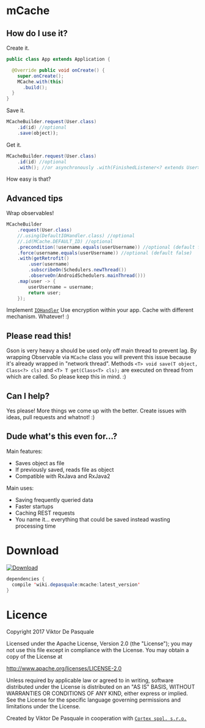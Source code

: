 # mCache

## How do I use it?

Create it.
```java
public class App extends Application {

  @Override public void onCreate() {
    super.onCreate();
    MCache.with(this)
      .build();
  }
}
```

Save it.
```java
MCacheBuilder.request(User.class)
    .id(id) //optional
    .save(object));
```

Get it.
```java
MCacheBuilder.request(User.class)
    .id(id) //optional
    .with(); //or asynchronously .with(FinishedListener<? extends User> listener)
```

How easy is that?

## Advanced tips

Wrap observables!

```java
MCacheBuilder
    .request(User.class)
    //.using(DefaultIOHandler.class) //optional
    //.id(MCache.DEFAULT_ID) //optional
    .precondition(!username.equals(userUsername)) //optional (default false)
    .force(username.equals(userUsername)) //optional (default false)
    .with(getRetrofit()
        .user(username)
        .subscribeOn(Schedulers.newThread())
        .observeOn(AndroidSchedulers.mainThread()))
    .map(user -> {
        userUsername = username;
        return user;
    });
```

Implement [`IOHandler`](https://github.com/diareuse/mCache/blob/master/mcache/src/main/java/wiki/depasquale/mcache/core/IOHandler.java)
Use encryption within your app. Cache with different mechanism. Whatever! :)

## Please read this!

Gson is very heavy a should be used only off main thread to prevent lag. By wrapping Observable via `MCache` class you will prevent this issue because it's already wrapped in "network thread". Methods `<T> void save(T object, Class<?> cls)` and `<T> T get(Class<T> cls);` are executed on thread from which are called. So please keep this in mind. :)

## Can I help?

Yes please! More things we come up with the better. Create issues with ideas, pull requests and whatnot! :)

## Dude what's this even for...?

Main features:
* Saves object as file
* If previously saved, reads file as object
* Compatible with RxJava and RxJava2

Main uses:
* Saving frequently queried data
* Faster startups
* Caching REST requests
* You name it... everything that could be saved instead wasting processing time

# Download

[ ![Download](https://api.bintray.com/packages/diareuse/libs/mcache/images/download.svg) ](https://bintray.com/diareuse/libs/mcache/_latestVersion)

```java
dependencies {
  compile 'wiki.depasquale:mcache:latest_version'
}
```

# Licence

Copyright 2017 Viktor De Pasquale

Licensed under the Apache License, Version 2.0 (the "License");
you may not use this file except in compliance with the License.
You may obtain a copy of the License at

http://www.apache.org/licenses/LICENSE-2.0

Unless required by applicable law or agreed to in writing, software
distributed under the License is distributed on an "AS IS" BASIS,
WITHOUT WARRANTIES OR CONDITIONS OF ANY KIND, either express or implied.
See the License for the specific language governing permissions and
limitations under the License.

Created by Viktor De Pasquale in cooperation with [`Cortex spol. s.r.o.`](https://www.cortex.cz/)